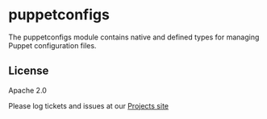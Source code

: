 puppetconfigs
=============

The puppetconfigs module contains native and defined types for managing Puppet
configuration files.

License
-------

Apache 2.0

Please log tickets and issues at our
[Projects site](http://github.com/puppetlabs-seteam/puppet-module-puppetconfigs)
